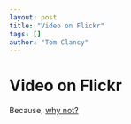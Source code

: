 ```yaml
---
layout: post
title: "Video on Flickr"
tags: []
author: "Tom Clancy"
---
```


# Video on Flickr

Because, <a href="http://blog.flickr.net/en/2008/04/09/video-on-flickr-2/" target="_blank">why not?</a>
